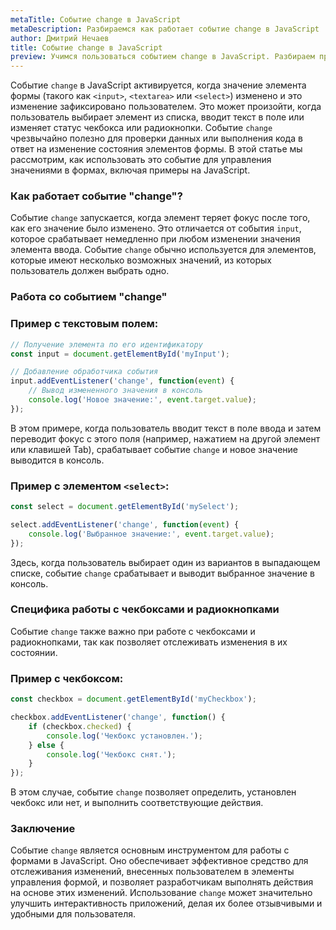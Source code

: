 ```yaml
---
metaTitle: Событие change в JavaScript
metaDescription: Разбираемся как работает событие change в JavaScript
author: Дмитрий Нечаев
title: Событие change в JavaScript
preview: Учимся пользоваться событием change в JavaScript. Разбираем примеры использования
---
```


Событие `change` в JavaScript активируется, когда значение элемента формы (такого как `<input>`, `<textarea>` или `<select>`) изменено и это изменение зафиксировано пользователем. Это может произойти, когда пользователь выбирает элемент из списка, вводит текст в поле или изменяет статус чекбокса или радиокнопки. Событие `change` чрезвычайно полезно для проверки данных или выполнения кода в ответ на изменение состояния элементов формы. В этой статье мы рассмотрим, как использовать это событие для управления значениями в формах, включая примеры на JavaScript.

### Как работает событие "change"?

Событие `change` запускается, когда элемент теряет фокус после того, как его значение было изменено. Это отличается от события `input`, которое срабатывает немедленно при любом изменении значения элемента ввода. Событие `change` обычно используется для элементов, которые имеют несколько возможных значений, из которых пользователь должен выбрать одно.

### Работа со событием "change"

### Пример с текстовым полем:

```jsx
// Получение элемента по его идентификатору
const input = document.getElementById('myInput');

// Добавление обработчика события
input.addEventListener('change', function(event) {
    // Вывод измененного значения в консоль
    console.log('Новое значение:', event.target.value);
});

```

В этом примере, когда пользователь вводит текст в поле ввода и затем переводит фокус с этого поля (например, нажатием на другой элемент или клавишей Tab), срабатывает событие `change` и новое значение выводится в консоль.

### Пример с элементом `<select>`:

```jsx
const select = document.getElementById('mySelect');

select.addEventListener('change', function(event) {
    console.log('Выбранное значение:', event.target.value);
});

```

Здесь, когда пользователь выбирает один из вариантов в выпадающем списке, событие `change` срабатывает и выводит выбранное значение в консоль.

### Специфика работы с чекбоксами и радиокнопками

Событие `change` также важно при работе с чекбоксами и радиокнопками, так как позволяет отслеживать изменения в их состоянии.

### Пример с чекбоксом:

```jsx
const checkbox = document.getElementById('myCheckbox');

checkbox.addEventListener('change', function() {
    if (checkbox.checked) {
        console.log('Чекбокс установлен.');
    } else {
        console.log('Чекбокс снят.');
    }
});

```

В этом случае, событие `change` позволяет определить, установлен чекбокс или нет, и выполнить соответствующие действия.

### Заключение

Событие `change` является основным инструментом для работы с формами в JavaScript. Оно обеспечивает эффективное средство для отслеживания изменений, внесенных пользователем в элементы управления формой, и позволяет разработчикам выполнять действия на основе этих изменений. Использование `change` может значительно улучшить интерактивность приложений, делая их более отзывчивыми и удобными для пользователя.